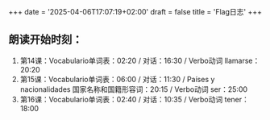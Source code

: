 +++ 
date = '2025-04-06T17:07:19+02:00' 
draft = false 
title = 'Flag日志' 
+++ 

## 朗读开始时刻：

1. 第14课：Vocabulario单词表：02:20  /  对话：16:30  /  Verbo动词 llamarse：20:20
2. 第15课：Vocabulario单词表：06:00  /  对话：11:30  /  Países y nacionalidades 国家名称和国籍形容词：20:15  /  Verbo动词 ser：25:00
3. 第16课：Vocabulario单词表：02:40  /  对话：10:35  /  Verbo动词 tener：18:00